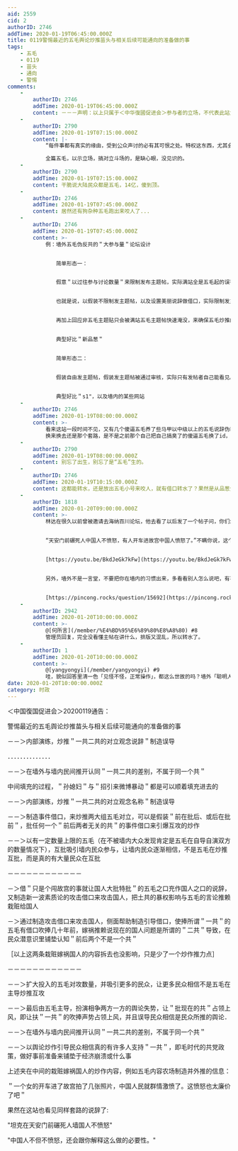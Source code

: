 ```yaml
---
aid: 2559
cid: 2
authorID: 2746
addTime: 2020-01-19T06:45:00.000Z
title: 0119警惕最近的五毛舆论炒推苗头与相关后续可能通向的准备做的事
tags:
    - 五毛
    - 0119
    - 苗头
    - 通向
    - 警惕
comments:
    -
        authorID: 2746
        addTime: 2020-01-19T06:45:00.000Z
        content: －－－声明：以上只属于＜中华復國促进会＞参与者的立场，不代表此站大多数发言者的立场－－－
    -
        authorID: 2790
        addTime: 2020-01-19T07:15:00.000Z
        content: |-
            “每件事都有真实的缘由，受到公众声讨的必有其可恨之处。特权这东西，尤其会人人喊打。”

            全篇五毛，以示立场，搞对立斗场的，是缺心眼，没见识的。
    -
        authorID: 2790
        addTime: 2020-01-19T07:15:00.000Z
        content: 干脆说大陆民众都是五毛，14亿，傻到顶。
    -
        authorID: 2746
        addTime: 2020-01-19T07:45:00.000Z
        content: 居然还有狗杂种五毛跑出来咬人了...
    -
        authorID: 2746
        addTime: 2020-01-19T07:45:00.000Z
        content: >-
            例：墙外五毛伪反共的＂大参与量＂论坛设计


            　　简单形态一：


            　　假意＂以过往参与讨论数量＂来限制发布主题帖，实际满站全是五毛起的误导性标题、与误导性内容话题。若参与五毛的主题帖做反驳与揭露，也只会被大量的其他五毛声音直接淹没；若不参与，则不允许发布主题帖，被限制了超高的＂消耗参与点数＂，由于＂点数＂不足而等同禁止发主题帖，而满站的五毛却可以通过互相抄推垃圾误导内容来互相增加＂参与点数＂，保持方便随便发主题帖。


            　　也就是说，以假装不限制发主题帖，以及设置美丽说辞做借口，实际限制发主题帖。


            　　再加上回应非五毛主题贴只会被满站五毛主题帖快速淹没，来确保五毛炒推的内容站实际仍然被五毛宣传说辞占领。（伪民主，实操纵。）


            　　典型好比＂新品葱＂


            　　简单形态二：


            　　假装自由发主题帖，假装发主题帖被通过审核，实际只有发帖者自己能看见。其他人都看不见发表的内容存在，而只有五毛网站管理员实际审核推荐的，才是被允许显示给外人的。


            　　典型好比＂s1"，以及墙内的某些网站
    -
        authorID: 2746
        addTime: 2020-01-19T08:00:00.000Z
        content: >-
            看来这站一段时间不见，又有几个傻逼五毛养了些马甲以中级以上的五毛说辞伪装立场骗信任啊，觉得自己骗信任骗的差不多了，看见到用的时候就跳出来空口咬人做引导了。
            换来换去还是那个套路，是不是之前那个自己把自己搞臭了的傻逼五毛换了id，还是同一个工作组的同一窝狗啊？
    -
        authorID: 2790
        addTime: 2020-01-19T08:00:00.000Z
        content: 别忘了出生，别忘了是“五毛”生的。
    -
        authorID: 2746
        addTime: 2020-01-19T10:15:00.000Z
        content: 这都能转水，还是放出五毛小号来咬人，就有借口转水了？果然是从品葱分出来的垃圾站
    -
        authorID: 1818
        addTime: 2020-01-20T09:00:00.000Z
        content: >-
            林达在很久以前曾被邀请去海纳百川论坛，他去看了以后发了一个帖子问，你们怎么一直在抓特务啊？


            “天安门前碾死人中国人不愤怒，有人开车进故宫中国人愤怒了。”不瞒你说，这个观点我也是从裤论那来的，有兴趣自己去听听吧。


            [https://youtu.be/BkdJeGk7kFw](https://youtu.be/BkdJeGk7kFw)


            另外，墙外不是一言堂，不要把你在墙内的习惯出来，多看看别人怎么说吧，有不同意见你完全可以回复发表自己的意见。


            [https://pincong.rocks/question/15692](https://pincong.rocks/question/15692)
    -
        authorID: 2942
        addTime: 2020-01-20T10:00:00.000Z
        content: >-
            @[何所言](/member/%E4%BD%95%E6%89%80%E8%A8%80) #8
            管理员回复，完全没看懂主帖在讲什么，排版又混乱，所以转水了。
    -
        authorID: 1
        addTime: 2020-01-20T10:00:00.000Z
        content: >-
            @[yangyongyi](/member/yangyongyi) #9
            哇，貌似回答里清一色「见怪不怪，正常操作」，都这么世故的吗？墙外「聪明人」还是多呀
date: 2020-01-20T10:00:00.000Z
category: 时政
---
```


＜中国復国促进会＞20200119通告：

警惕最近的五毛舆论炒推苗头与相关后续可能通向的准备做的事

－－＞内部演练，炒推＂一共二共的对立观念说辞＂制造误导

．．．．．．．．．．．．．．

－－＞在墙外与墙内民间推开认同＂一共二共的差别，不属于同一个共＂

中间填充的过程，＂孙媳妇＂与＂招引来微博暴动＂都是可以顺着填充进去的

－－＞内部演练，炒推＂一共二共的对立观念名称＂制造误导

－－＞制造事件借口，来炒推两大组五毛对立，可以是假装＂前在批后、或后在批前＂，批任何一个＂前后两者无关的共＂的事件借口来引爆互攻的炒作

－－＞以有一定数量上限的五毛（在不被墙内大众发现肯定是五毛在自导自演双方的数量情况下），互批吸引墙内民众参与，让墙内民众逐渐相信，不是五毛在炒推互批，而是真的有大量民众在互批

－－－－－－－－－－－－

－＞借＂只是个闯故宫的事就让国人大批特批＂的五毛之口充作国人之口的说辞，又制造新一波素质论的攻击借口来攻击国人，把土共的暴权影响与五毛的言论推赖栽赃给国人

－＞通过制造攻击借口来攻击国人，侧面帮助制造引导借口，使捧所谓＂一共＂的五毛有借口吹捧几十年前，嫁祸推赖说现在的国人问题是所谓的＂二共＂导致，在民众潜意识里铺垫认知＂前后两个不是一个共＂

［以上这两条栽赃嫁祸国人的内容拆去也没影响，只是少了一个炒作推力点］

－－－－－－－－－－－－

－－＞扩大投入的五毛对攻数量，并吸引更多的民众，让更多民众相信不是五毛在主导炒推互攻

－－＞最后由五毛主导，扮演相争两方一方的舆论失势，让＂批现在的共＂占领上风，即让扶＂一共＂的吹捧声势占领上风，并且误导民众相信是民众所推的舆论．

－－＞在墙外与墙内民间推开认同＂一共二共的差别，不属于同一个共＂

－－＞以舆论炒作引导民众相信真的有许多人支持＂一共＂，即毛时代的共党政策，做好事前准备来铺垫于经济崩溃或什么事

上述夹在中间的栽赃嫁祸国人的炒作内容，例如五毛内容农场制造并外推的信息：

＂一个女的开车进了故宫拍了几张照片，中国人民就群情激愤了。这愤怒也太廉价了吧＂

果然在这站也看见同样套路的说辞了:

"坦克在天安门前碾死人墙国人不愤怒"

"中国人不但不愤怒，还会跟你解释这么做的必要性。"
